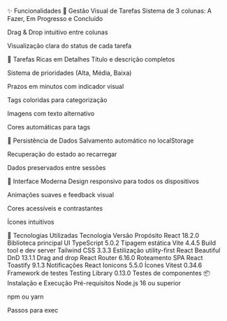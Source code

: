 ✨ Funcionalidades
🎯 Gestão Visual de Tarefas
Sistema de 3 colunas: A Fazer, Em Progresso e Concluído

Drag & Drop intuitivo entre colunas

Visualização clara do status de cada tarefa

📝 Tarefas Ricas em Detalhes
Título e descrição completos

Sistema de prioridades (Alta, Média, Baixa)

Prazos em minutos com indicador visual

Tags coloridas para categorização

Imagens com texto alternativo

Cores automáticas para tags

💾 Persistência de Dados
Salvamento automático no localStorage

Recuperação do estado ao recarregar

Dados preservados entre sessões

🎨 Interface Moderna
Design responsivo para todos os dispositivos

Animações suaves e feedback visual

Cores acessíveis e contrastantes

Ícones intuitivos

🚀 Tecnologias Utilizadas
Tecnologia Versão Propósito
React 18.2.0 Biblioteca principal UI
TypeScript 5.0.2 Tipagem estática
Vite 4.4.5 Build tool e dev server
Tailwind CSS 3.3.3 Estilização utility-first
React Beautiful DnD 13.1.1 Drag and drop
React Router 6.16.0 Roteamento SPA
React Toastify 9.1.3 Notificações
React Ionicons 5.5.0 Ícones
Vitest 0.34.6 Framework de testes
Testing Library 0.13.0 Testes de componentes
📦 Instalação e Execução
Pré-requisitos
Node.js 16 ou superior

npm ou yarn

Passos para exec
